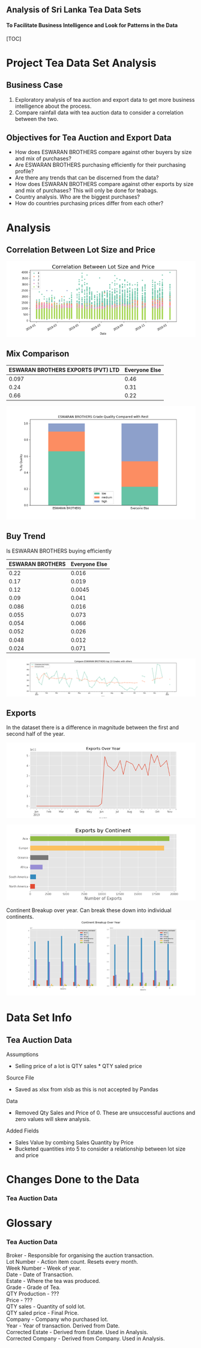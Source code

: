 ## Analysis of Sri Lanka Tea Data Sets

#### To Facilitate Business Intelligence and Look for Patterns in the Data
[TOC]

# Project Tea Data Set Analysis
## Business Case
1. Exploratory analysis of tea auction and export data to get more business intelligence about the process. 
2.  Compare rainfall data with tea auction data to consider a correlation between the two. 

## Objectives for Tea Auction and Export Data
 - How does ESWARAN BROTHERS compare against other buyers by size and mix of purchases?
 - Are ESWARAN BROTHERS purchasing efficiently for their purchasing profile?
 - Are there any trends that can be discerned from the data?
 - How does ESWARAN BROTHERS compare against other exports by size and mix of purchases? This will only be done for teabags.
 - Country analysis. Who are the biggest purchases?
 - How do countries purchasing prices differ from each other?

# Analysis
## Correlation Between Lot Size and Price
![Alt](https://raw.githubusercontent.com/klameer/blog/master/teas/img_lotsize_price_correlation.png)

## Mix Comparison
ESWARAN BROTHERS EXPORTS (PVT) LTD | Everyone Else
---- | ----
0.097 | 0.46
0.24 | 0.31
0.66 | 0.22

![Alt](https://raw.githubusercontent.com/klameer/blog/master/teas/img_grade_mix.png)

## Buy Trend
Is ESWARAN BROTHERS buying efficiently  

ESWARAN BROTHERS | Everyone Else
---- | ----
0.22 | 0.016
0.17 | 0.019
0.12 | 0.0045
0.09 | 0.041
0.086 | 0.016
0.055 | 0.073
0.054 | 0.066
0.052 | 0.026
0.048 | 0.012
0.024 | 0.071

![Alt](https://raw.githubusercontent.com/klameer/blog/master/teas/img_buy_trend.png)

## Exports

In the dataset there is a difference in magnitude between the first and second half of the year. 

![Alt](https://raw.githubusercontent.com/klameer/blog/master/teas/img_exports_over_year.png)


![Alt](https://raw.githubusercontent.com/klameer/blog/master/teas/img_exports_by_continent.png)

Continent Breakup over year. Can break these down into individual continents.
![Alt](https://raw.githubusercontent.com/klameer/blog/master/teas/img_continent_breakup_over_year.png)

# Data Set Info
## Tea Auction Data
Assumptions
 - Selling price of a lot is QTY sales * QTY saled price

Source File
 - Saved as xlsx from xlsb as this is not accepted by Pandas

Data
 - Removed Qty Sales and Price of 0. These are unsuccessful auctions and zero values will skew analysis. 

Added Fields
 - Sales Value by combing Sales Quantity by Price
 - Bucketed quantities into 5 to consider a relationship between lot size and price


# Changes Done to the Data
### Tea Auction Data


# Glossary

### Tea Auction Data
Broker - Responsible for organising the auction transaction.  
Lot Number - Action item count. Resets every month.  
Week Number - Week of year.  
Date - Date of Transaction.  
Estate - Where the tea was produced.  
Grade - Grade of Tea.  
QTY Production - ???  
Price - ???  
QTY sales - Quantity of sold lot.  
QTY saled price - Final Price.  
Company - Company who purchased lot.  
Year - Year of transaction. Derived from Date.  
Corrected Estate - Derived from Estate. Used in Analysis.  
Corrected Company - Derived from Company. Used in Analysis.  

### 

